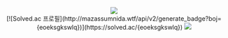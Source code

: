 <div align= "center">
    <img src="https://capsule-render.vercel.app/api?type=rounded&color=gradient&height=240&text=HyeonJun's%20GitHub&animation=&fontColor=ffffff&fontSize=70" />
    </div>
<div align= "center">
[![Solved.ac
프로필](http://mazassumnida.wtf/api/v2/generate_badge?boj={eoeksgkswlq})](https://solved.ac/{eoeksgkswlq})
    <img src="http://mazandi.herokuapp.com/api?handle=eoeksgkswlq&theme=dark"/>
    </div>
